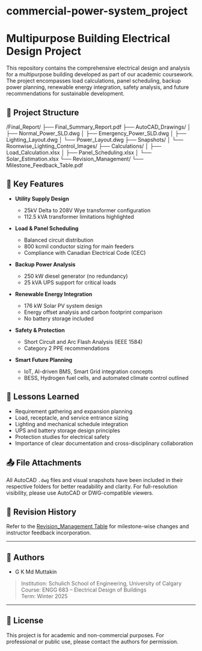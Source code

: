 # commercial-power-system_project
# Multipurpose Building Electrical Design Project

This repository contains the comprehensive electrical design and analysis for a multipurpose building developed as part of our academic coursework. The project encompasses load calculations, panel scheduling, backup power planning, renewable energy integration, safety analysis, and future recommendations for sustainable development.

## 📁 Project Structure

/Final_Report/
├── Final_Summary_Report.pdf
├── AutoCAD_Drawings/
│ ├── Normal_Power_SLD.dwg
│ ├── Emergency_Power_SLD.dwg
│ ├── Lighting_Layout.dwg
│ └── Power_Layout.dwg
├── Snapshots/
│ └── Roomwise_Lighting_Control_Images/
├── Calculations/
│ ├── Load_Calculation.xlsx
│ ├── Panel_Scheduling.xlsx
│ └── Solar_Estimation.xlsx
└── Revision_Management/
└── Milestone_Feedback_Table.pdf


## 📌 Key Features

- **Utility Supply Design**  
  - 25kV Delta to 208V Wye transformer configuration  
  - 112.5 kVA transformer limitations highlighted

- **Load & Panel Scheduling**  
  - Balanced circuit distribution  
  - 800 kcmil conductor sizing for main feeders  
  - Compliance with Canadian Electrical Code (CEC)

- **Backup Power Analysis**  
  - 250 kW diesel generator (no redundancy)  
  - 25 kVA UPS support for critical loads

- **Renewable Energy Integration**  
  - 176 kW Solar PV system design  
  - Energy offset analysis and carbon footprint comparison  
  - No battery storage included

- **Safety & Protection**  
  - Short Circuit and Arc Flash Analysis (IEEE 1584)  
  - Category 2 PPE recommendations

- **Smart Future Planning**  
  - IoT, AI-driven BMS, Smart Grid integration concepts  
  - BESS, Hydrogen fuel cells, and automated climate control outlined

## 🧠 Lessons Learned

- Requirement gathering and expansion planning
- Load, receptacle, and service entrance sizing
- Lighting and mechanical schedule integration
- UPS and battery storage design principles
- Protection studies for electrical safety
- Importance of clear documentation and cross-disciplinary collaboration

## 📤 File Attachments

All AutoCAD `.dwg` files and visual snapshots have been included in their respective folders for better readability and clarity. For full-resolution visibility, please use AutoCAD or DWG-compatible viewers.

## 📅 Revision History

Refer to the [Revision_Management Table](./Revision_Management/Milestone_Feedback_Table.pdf) for milestone-wise changes and instructor feedback incorporation.

---

## 📘 Authors

- G K Md Muttakin

> Institution: Schulich School of Engineering, University of Calgary  
> Course: ENGG 683 – Electrical Design of Buildings  
> Term: Winter 2025

---

## 📜 License

This project is for academic and non-commercial purposes. For professional or public use, please contact the authors for permission.

